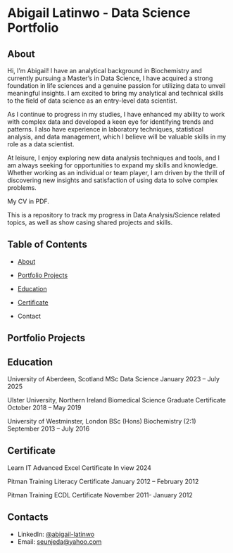 # Abigail Latinwo - Data Science Portfolio

## About

Hi, I’m Abigail! I have an analytical background in Biochemistry and currently pursuing a Master’s in Data Science, I have acquired a strong foundation in life sciences and a genuine passion for utilizing data to unveil meaningful insights. I am excited to bring my analytical and technical skills to the field of data science as an entry-level data scientist.

As I continue to progress in my studies, I have enhanced my ability to work with complex data and developed a keen eye for identifying trends and patterns. I also have experience in laboratory techniques, statistical analysis, and data management, which I believe will be valuable skills in my role as a data scientist.

At leisure, I enjoy exploring new data analysis techniques and tools, and I am always seeking for opportunities to expand my skills and knowledge. Whether working as an individual or team player, I am driven by the thrill of discovering new insights and satisfaction of using data to solve complex problems.

My CV in PDF.

This is a repository to track my progress in Data Analysis/Science related topics, as well as show casing shared projects and skills.

## Table of Contents

- [About](https://github.com/Seunjeda/AbigailLatinwo/blob/main/README.md#about)
- [Portfolio Projects](https://github.com/Seunjeda/AbigailLatinwo/blob/main/README.md#portfolio-projects)
  


- [Education](https://github.com/Seunjeda/AbigailLatinwo/blob/main/README.md#education)

- [Certificate](https://github.com/Seunjeda/AbigailLatinwo/blob/main/README.md#certificate)

* Contact

## Portfolio Projects

## Education
University of Aberdeen, Scotland
MSc Data Science 
January 2023 – July 2025

Ulster University, Northern Ireland
Biomedical Science Graduate Certificate
October 2018 – May 2019

University of Westminster, London
BSc (Hons) Biochemistry (2:1)
September 2013 – July 2016

## Certificate
Learn IT Advanced 
Excel Certificate        In view 	2024

Pitman Training
Literacy Certificate	   January 2012 – February 2012

Pitman Training 
ECDL Certificate 	       November 2011- January 2012




## Contacts
- LinkedIn: [@abigail-latinwo](https://www.linkedin.com/in/abigail-latinwo/)
- Email: seunjeda@yahoo.com
  
